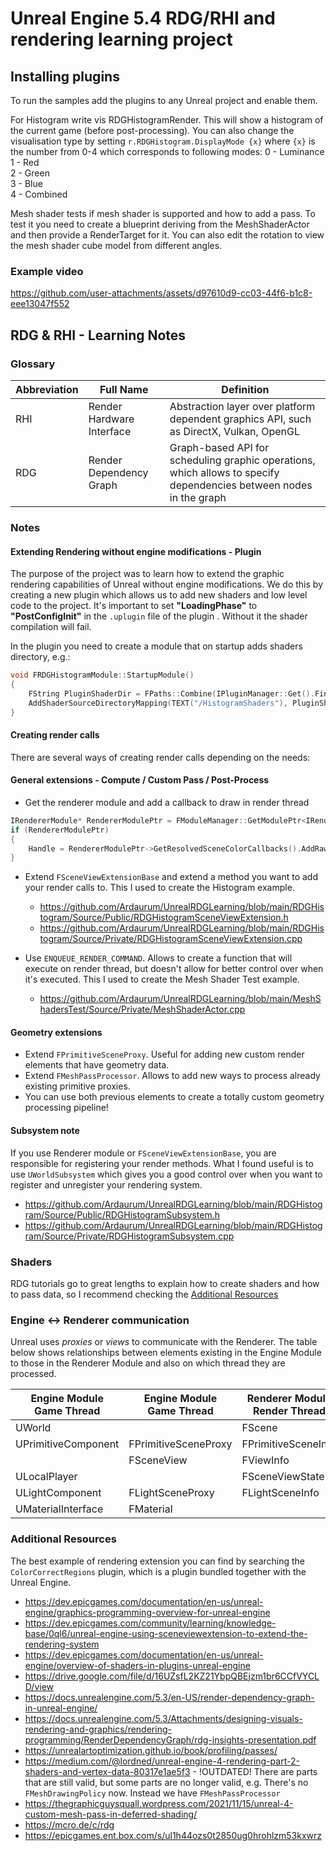 # Unreal Engine 5.4 RDG/RHI and rendering learning project

## Installing plugins

To run the samples add the plugins to any Unreal project and enable them.

For Histogram write vis RDGHistogramRender. This will show a histogram of the current game (before post-processing).
You can also change the visualisation type by setting `r.RDGHistogram.DisplayMode {x}` where `{x}` is the number from 0-4 which corresponds to following modes:
0 - Luminance  
1 - Red  
2 - Green  
3 - Blue  
4 - Combined  

Mesh shader tests if mesh shader is supported and how to add a pass. To test it you need to create a blueprint deriving from the MeshShaderActor and then provide a RenderTarget for it. You can also edit the rotation to view the mesh 
shader cube model from different angles.

### Example video

https://github.com/user-attachments/assets/d97610d9-cc03-44f6-b1c8-eee13047f552

## RDG & RHI - Learning Notes

### Glossary

| Abbreviation | Full Name                 | Definition |
| ------------ | ------------------------- | ---------- |
| RHI          | Render Hardware Interface | Abstraction layer over platform dependent graphics API, such as DirectX, Vulkan, OpenGL |
| RDG          | Render Dependency Graph   | Graph-based API for scheduling graphic operations, which allows to specify dependencies between nodes in the graph |

### Notes

#### Extending Rendering without engine modifications - Plugin

The purpose of the project was to learn how to extend the graphic rendering capabilities of Unreal without engine modifications. We do this by creating a new plugin which allows us to add new shaders and low level code to the project. It's important to set __"LoadingPhase"__ to __"PostConfigInit"__ in the `.uplugin` file of the plugin . Without it the shader compilation will fail.

In the plugin you need to create a module that on startup adds shaders directory, e.g.:
```cpp
void FRDGHistogramModule::StartupModule()
{
	FString PluginShaderDir = FPaths::Combine(IPluginManager::Get().FindPlugin(TEXT("RDGHistogram"))->GetBaseDir(), TEXT("Shaders"));
	AddShaderSourceDirectoryMapping(TEXT("/HistogramShaders"), PluginShaderDir);
}
```

#### Creating render calls

There are several ways of creating render calls depending on the needs:

#### General extensions - Compute / Custom Pass / Post-Process

- Get the renderer module and add a callback to draw in render thread
```cpp
IRendererModule* RendererModulePtr = FModuleManager::GetModulePtr<IRendererModule>("Renderer");
if (RendererModulePtr)
{
    Handle = RendererModulePtr->GetResolvedSceneColorCallbacks().AddRaw(this, &ThisModule::PostResolveSceneColor_Render);
}
```

- Extend `FSceneViewExtensionBase` and extend a method you want to add your render calls to. This I used to create the Histogram example.
  - https://github.com/Ardaurum/UnrealRDGLearning/blob/main/RDGHistogram/Source/Public/RDGHistogramSceneViewExtension.h
  - https://github.com/Ardaurum/UnrealRDGLearning/blob/main/RDGHistogram/Source/Private/RDGHistogramSceneViewExtension.cpp

- Use `ENQUEUE_RENDER_COMMAND`. Allows to create a function that will execute on render thread, but doesn't allow for better control over when it's executed. This I used to create the Mesh Shader Test example.
  - https://github.com/Ardaurum/UnrealRDGLearning/blob/main/MeshShadersTest/Source/Private/MeshShaderActor.cpp

#### Geometry extensions 

- Extend `FPrimitiveSceneProxy`. Useful for adding new custom render elements that have geometry data.
- Extend `FMeshPassProcessor`. Allows to add new ways to process already existing primitive proxies.
- You can use both previous elements to create a totally custom geometry processing pipeline!

#### Subsystem note

If you use Renderer module or `FSceneViewExtensionBase`, you are responsible for registering your render methods. What I found useful is to use `UWorldSubsystem` which gives you a good control over when you want to register and unregister your rendering system.
- https://github.com/Ardaurum/UnrealRDGLearning/blob/main/RDGHistogram/Source/Public/RDGHistogramSubsystem.h
- https://github.com/Ardaurum/UnrealRDGLearning/blob/main/RDGHistogram/Source/Private/RDGHistogramSubsystem.cpp

### Shaders

RDG tutorials go to great lengths to explain how to create shaders and how to pass data, so I recommend checking the [Additional Resources](#additional-resources)

### Engine <-> Renderer communication

Unreal uses _proxies_ or _views_ to communicate with the Renderer. The table below shows relationships between elements existing in the Engine Module to those in the Renderer Module and also on which thread they are processed.

| Engine Module <br> Game Thread | Engine Module <br> Game Thread | Renderer Module <br> Render Thread |
| ------------------- | -------------------- | ------------------- |
| UWorld              |                      | FScene              |
| UPrimitiveComponent | FPrimitiveSceneProxy | FPrimitiveSceneInfo |
|                     | FSceneView           | FViewInfo           |
| ULocalPlayer        |                      | FSceneViewState     |
| ULightComponent     | FLightSceneProxy     | FLightSceneInfo     |
| UMaterialInterface  | FMaterial            |                     |

### Additional Resources

The best example of rendering extension you can find by searching the `ColorCorrectRegions` plugin, which is a plugin bundled together with the Unreal Engine.

- https://dev.epicgames.com/documentation/en-us/unreal-engine/graphics-programming-overview-for-unreal-engine
- https://dev.epicgames.com/community/learning/knowledge-base/0ql6/unreal-engine-using-sceneviewextension-to-extend-the-rendering-system
- https://dev.epicgames.com/documentation/en-us/unreal-engine/overview-of-shaders-in-plugins-unreal-engine
- https://drive.google.com/file/d/16UZsfL2KZ21YbpQBEjzm1br6CCfVYCLD/view
- https://docs.unrealengine.com/5.3/en-US/render-dependency-graph-in-unreal-engine/
- https://docs.unrealengine.com/5.3/Attachments/designing-visuals-rendering-and-graphics/rendering-programming/RenderDependencyGraph/rdg-insights-presentation.pdf
- https://unrealartoptimization.github.io/book/profiling/passes/
- https://medium.com/@lordned/unreal-engine-4-rendering-part-2-shaders-and-vertex-data-80317e1ae5f3 - !OUTDATED! There are parts that are still valid, but some parts are no longer valid, e.g. There's no `FMeshDrawingPolicy` now. Instead we have `FMeshPassProcessor`
- https://thegraphicguysquall.wordpress.com/2021/11/15/unreal-4-custom-mesh-pass-in-deferred-shading/
- https://mcro.de/c/rdg
- https://epicgames.ent.box.com/s/ul1h44ozs0t2850ug0hrohlzm53kxwrz
